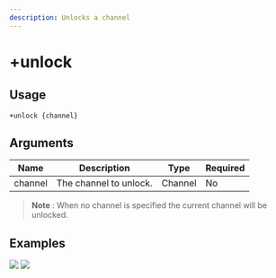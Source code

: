 ```yaml
---
description: Unlocks a channel
---
```


# +unlock

## Usage

```
+unlock {channel}
```

## Arguments

| Name    | Description            | Type    | Required |
| ------- | ---------------------- | ------- | -------- |
| channel | The channel to unlock. | Channel | No       |

> **Note** : When no channel is specified the current channel will be unlocked.

## Examples

![](https://tawk.link/60e18ecd649e0a0a5cca7167/kb/attachments/p6NocdM3Ew.jpg) ![](https://tawk.link/60e18ecd649e0a0a5cca7167/kb/attachments/nisiFcAsZZ.jpg)
